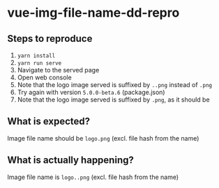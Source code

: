# vue-img-file-name-dd-repro

## Steps to reproduce
1. `yarn install`
2. `yarn run serve`
3. Navigate to the served page
4. Open web console
5. Note that the logo image served is suffixed by `..png` instead of `.png`
6. Try again with version `5.0.0-beta.6` (package.json)
7. Note that the logo image served is suffixed by `.png`, as it should be

## What is expected?
Image file name should be `logo.png` (excl. file hash from the name)

## What is actually happening?
Image file name is `logo..png` (excl. file hash from the name)
